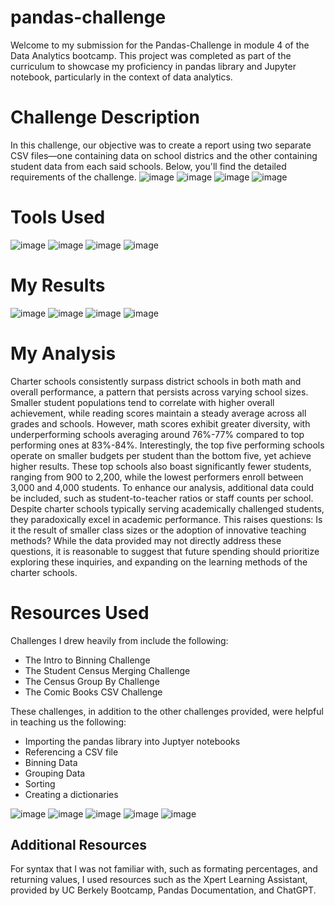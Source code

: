 # pandas-challenge
Welcome to my submission for the Pandas-Challenge in module 4 of the Data Analytics bootcamp. This project was completed as part of the curriculum to showcase my proficiency in pandas library and Jupyter notebook, particularly in the context of data analytics.
# Challenge Description
In this challenge, our objective was to create a report using two separate CSV files—one containing data on school districs and the other containing student data from each said schools.  Below, you'll find the detailed requirements of the challenge.
![image](https://github.com/erinengle2024/pandas-challenge/assets/158017994/b7478313-869e-42bf-ae35-ec44c9ed41c7)
![image](https://github.com/erinengle2024/pandas-challenge/assets/158017994/0c4e526b-59c8-446c-b159-f67d631d5a0b)
![image](https://github.com/erinengle2024/pandas-challenge/assets/158017994/7fb45532-5d9e-4860-8816-41ca5e396f9b)
![image](https://github.com/erinengle2024/pandas-challenge/assets/158017994/123021a0-504b-41c5-939c-e20d43a7d0ee)
# Tools Used
![image](https://github.com/erinengle2024/pandas-challenge/assets/158017994/d9091d9e-6609-4b72-aa69-9168298b1c52) 
![image](https://github.com/erinengle2024/pandas-challenge/assets/158017994/471d847d-2c6f-4056-8323-7c1a2cf47ba2) 
 ![image](https://github.com/erinengle2024/python-challenge/assets/158017994/e20ca0e7-6cda-4810-810b-050028226c91) 
  ![image](https://github.com/erinengle2024/python-challenge/assets/158017994/af2a5777-dbe6-4ba7-9bc5-70c93b2354da) 
# My Results
![image](https://github.com/erinengle2024/pandas-challenge/assets/158017994/e3c578e8-3621-418b-b7ca-2075a877c16a)
![image](https://github.com/erinengle2024/pandas-challenge/assets/158017994/1e57833f-2ac4-463f-aacf-a0c7d7715cd6)
![image](https://github.com/erinengle2024/pandas-challenge/assets/158017994/c3a442ff-ab30-41e0-b256-08a0d4366b77)
![image](https://github.com/erinengle2024/pandas-challenge/assets/158017994/83ec219c-c68b-496d-b98a-0351dff870bf)





 # My Analysis
  
Charter schools consistently surpass district schools in both math and overall performance, a pattern that persists across varying school sizes. Smaller student populations tend to correlate with higher overall achievement, while reading scores maintain a steady average across all grades and schools. However, math scores exhibit greater diversity, with underperforming schools averaging around 76%-77% compared to top performing ones at 83%-84%. Interestingly, the top five performing schools operate on smaller budgets per student than the bottom five, yet achieve higher results. These top schools also boast significantly fewer students, ranging from 900 to 2,200, while the lowest performers enroll between 3,000 and 4,000 students. To enhance our analysis, additional data could be included, such as student-to-teacher ratios or staff counts per school. Despite charter schools typically serving academically challenged students, they paradoxically excel in academic performance. This raises questions: Is it the result of smaller class sizes or the adoption of innovative teaching methods? While the data provided may not directly address these questions, it is reasonable to suggest that future spending should prioritize exploring these inquiries, and expanding on the learning methods of the charter schools. 

# Resources Used
 Challenges I drew heavily from include the following:
- The Intro to Binning Challenge
- The Student Census Merging Challenge
- The Census Group By Challenge
- The Comic Books CSV Challenge

 These challenges, in addition to the other challenges provided, were helpful in teaching us the following:

- Importing the pandas library into Juptyer notebooks
- Referencing a CSV file
- Binning Data
- Grouping Data
- Sorting
- Creating a dictionaries
  
 ![image](https://github.com/erinengle2024/pandas-challenge/assets/158017994/3e0d02a5-bc00-45d8-a22f-af39302f0a47)
![image](https://github.com/erinengle2024/pandas-challenge/assets/158017994/e95cde23-f48c-42b3-80a7-7142a3e09881)
![image](https://github.com/erinengle2024/pandas-challenge/assets/158017994/05fb1e81-e666-4d47-8cb6-0d3db42b2334)
![image](https://github.com/erinengle2024/pandas-challenge/assets/158017994/90f397ce-d2e1-4257-aa25-b9b7e3ae64b1)
![image](https://github.com/erinengle2024/pandas-challenge/assets/158017994/39203c68-aafd-4e0a-a078-b7025b304631)

  ## Additional Resources
For syntax that I was not familiar with, such as formating percentages, and returning values, I used resources such as the Xpert Learning Assistant, provided by UC Berkely Bootcamp, Pandas Documentation, and ChatGPT.  









